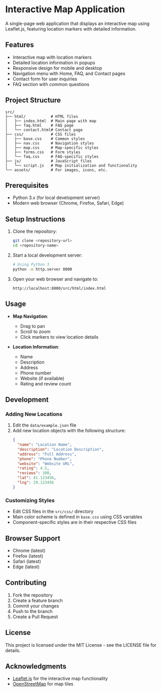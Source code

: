 # Interactive Map Application

A single-page web application that displays an interactive map using Leaflet.js, featuring location markers with detailed information.

## Features

- Interactive map with location markers
- Detailed location information in popups
- Responsive design for mobile and desktop
- Navigation menu with Home, FAQ, and Contact pages
- Contact form for user inquiries
- FAQ section with common questions

## Project Structure

```
src/
├── html/           # HTML files
│   ├── index.html  # Main page with map
│   ├── faq.html    # FAQ page
│   └── contact.html# Contact page
├── css/            # CSS files
│   ├── base.css    # Common styles
│   ├── nav.css     # Navigation styles
│   ├── map.css     # Map-specific styles
│   ├── forms.css   # Form styles
│   └── faq.css     # FAQ-specific styles
├── js/             # JavaScript files
│   └── script.js   # Map initialization and functionality
└── assets/         # For images, icons, etc.
```

## Prerequisites

- Python 3.x (for local development server)
- Modern web browser (Chrome, Firefox, Safari, Edge)

## Setup Instructions

1. Clone the repository:
   ```bash
   git clone <repository-url>
   cd <repository-name>
   ```

2. Start a local development server:
   ```bash
   # Using Python 3
   python -m http.server 8000
   ```

3. Open your web browser and navigate to:
   ```
   http://localhost:8000/src/html/index.html
   ```

## Usage

- **Map Navigation**:
  - Drag to pan
  - Scroll to zoom
  - Click markers to view location details

- **Location Information**:
  - Name
  - Description
  - Address
  - Phone number
  - Website (if available)
  - Rating and review count

## Development

### Adding New Locations

1. Edit the `data/example.json` file
2. Add new location objects with the following structure:
   ```json
   {
     "name": "Location Name",
     "description": "Location Description",
     "address": "Full Address",
     "phone": "Phone Number",
     "website": "Website URL",
     "rating": 4.5,
     "reviews": 100,
     "lat": 41.123456,
     "lng": 29.123456
   }
   ```

### Customizing Styles

- Edit CSS files in the `src/css/` directory
- Main color scheme is defined in `base.css` using CSS variables
- Component-specific styles are in their respective CSS files

## Browser Support

- Chrome (latest)
- Firefox (latest)
- Safari (latest)
- Edge (latest)

## Contributing

1. Fork the repository
2. Create a feature branch
3. Commit your changes
4. Push to the branch
5. Create a Pull Request

## License

This project is licensed under the MIT License - see the LICENSE file for details.

## Acknowledgments

- [Leaflet.js](https://leafletjs.com/) for the interactive map functionality
- [OpenStreetMap](https://www.openstreetmap.org/) for map tiles 